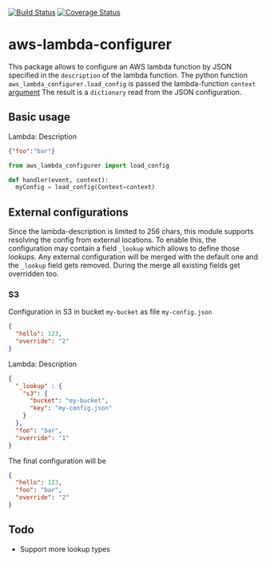 [![Build Status](https://travis-ci.org/ImmobilienScout24/aws-lambda-configurer.svg?branch=master)](https://travis-ci.org/ImmobilienScout24/aws-lambda-configurer)
[![Coverage Status](https://coveralls.io/repos/ImmobilienScout24/aws-lambda-configurer/badge.svg?branch=master&service=github)](https://coveralls.io/github/ImmobilienScout24/aws-lambda-configurer?branch=master)

# aws-lambda-configurer

This package allows to configure an AWS lambda function by JSON specified in the `description` of the lambda function.
The python function `aws_lambda_configurer.load_config` is passed the lambda-function `context` [argument](http://docs.aws.amazon.com/de_de/lambda/latest/dg/python-context-object.html) 
The result is a `dictionary` read from the JSON configuration.

## Basic usage

Lambda: Description
```JSON
{"foo":"bar"}
```

```python
from aws_lambda_configurer import load_config

def handler(event, context):
  myConfig = load_config(Context=context)
```  
  
## External configurations 

Since the lambda-description is limited to 256 chars, this module supports resolving the config from external locations.
To enable this, the configuration may contain a field `_lookup` which allows to define those lookups.
Any external configuration will be merged with the default one and the `_lookup` field gets removed.
During the merge all existing fields get overridden too.
   
### S3    

Configuration in S3 in bucket `my-bucket` as file `my-config.json`
```JSON
{
  "hello": 123,
  "override": "2"
}
```

Lambda: Description
```JSON
{  
  "_lookup" : {
    "s3": {
      "bucket": "my-bucket",
      "key": "my-config.json"
    }
  }, 
  "foo": "bar",
  "override": "1"
}
```

The final configuration will be
```JSON
{
  "hello": 123,
  "foo": "bar", 
  "override": "2"
}
```

## Todo

- Support more lookup types
